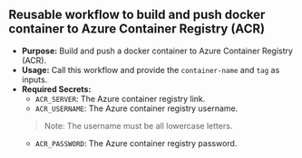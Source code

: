 ## Reusable workflow to build and push docker container to Azure Container Registry (ACR)

   - **Purpose:** Build and push a docker container to Azure Container Registry (ACR).
   - **Usage:** Call this workflow and provide the `container-name` and `tag` as inputs.
   - **Required Secrets:**
     - `ACR_SERVER`: The Azure container registry link.
     - `ACR_USERNAME`: The Azure container registry username.
      > Note: The username must be all lowercase letters.
     - `ACR_PASSWORD`: The Azure container registry password.
